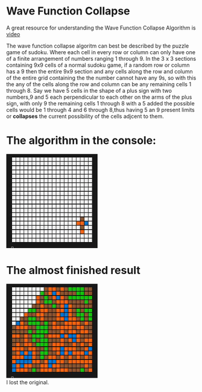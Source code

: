 # Wave Function Collapse
A great resource for understanding the Wave Function Collapse Algorithm is [video](https://youtu.be/2SuvO4Gi7uY?si=6FCXBzKSAgtEShIk)

[]()

The wave function collapse algoritm can best be described by the puzzle game of sudoku. Where each cell in every row or column can only have one of a finite arrangement of numbers ranging 1 through 9. In the 3 x 3 sections containing 9x9 cells of a normal sudoku game, if a random row or column has a 9 then the entire 9x9 section and any cells along the row and column of the entire grid containing the the number cannot have any 9s, so with this the any of the cells along the row and column can be any remaining cells 1 through 8. Say we have 5 cells in the shape of a plus sign with two numbers,9 and 5 each perpendicular to each other on the arms of the plus sign, with only 9 the remaining cells 1 through 8 with a 5 added the possible cells would be 1 through 4 and 6 through 8,thus having 5 an 9 present limits or __collapses__ the current possibility of the cells adjcent to them.

# The algorithm in the console:
![](https://github.com/TeMyls/Miscellaneous-/blob/main/Wave%20Function%20Collapse/wfc.gif)
# The almost finished result

![](https://github.com/TeMyls/Miscellaneous-/blob/main/Wave%20Function%20Collapse/almostfinished.png)
</br>I lost the original.
